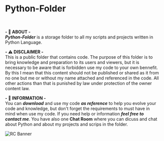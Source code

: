 # Python-Folder
<br>

**-   👤 ABOUT   -**<br>
_**Python-Folder**_ is a storage folder to all my scripts and projects written in Python Language.<br>

**-   ⚠️ DISCLAIMER   -**<br>
This is a public folder that contains code. The purpose of this folder is to bring knowledge and preparation to its users and viewers, but it is necessary to be aware that is forbidden use my code to your own bennefit. By this I mean that this content should not be published or shared as it from no one but me or without my name attached and referenced in the code. All other actions than that is punished by law under protection of the owner content law.<br>

**-   🎯 INFORMATION   -**<br>
You can _**download**_ and use my code _**as reference**_ to help you evolve your code and knowledge, but don't forget the requirements to must have in mind when use my code. If you need help or information _**feel free to contact me**_. You have also one **Chat Room** where you can dicuss and chat about Python and about my projects and scrips in the folder.<br>

![RC Banner](https://user-images.githubusercontent.com/111794692/188769119-d1ebb310-02f1-44a9-918c-5ed65cf37972.jpg)<br>
